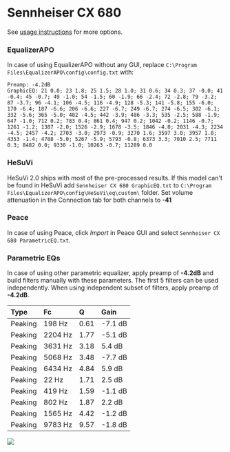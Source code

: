 # Sennheiser CX 680
See [usage instructions](https://github.com/jaakkopasanen/AutoEq#usage) for more options.

### EqualizerAPO
In case of using EqualizerAPO without any GUI, replace `C:\Program Files\EqualizerAPO\config\config.txt`
with:
```
Preamp: -4.2dB
GraphicEQ: 21 0.0; 23 1.8; 25 1.5; 28 1.0; 31 0.6; 34 0.3; 37 -0.0; 41 -0.4; 45 -0.7; 49 -1.0; 54 -1.5; 60 -1.9; 66 -2.4; 72 -2.8; 79 -3.2; 87 -3.7; 96 -4.1; 106 -4.5; 116 -4.9; 128 -5.3; 141 -5.8; 155 -6.0; 170 -6.4; 187 -6.6; 206 -6.6; 227 -6.7; 249 -6.7; 274 -6.5; 302 -6.1; 332 -5.6; 365 -5.0; 402 -4.5; 442 -3.9; 486 -3.3; 535 -2.5; 588 -1.9; 647 -1.0; 712 0.2; 783 0.4; 861 0.4; 947 0.2; 1042 -0.2; 1146 -0.7; 1261 -1.2; 1387 -2.0; 1526 -2.9; 1678 -3.5; 1846 -4.0; 2031 -4.3; 2234 -4.5; 2457 -4.2; 2703 -3.0; 2973 -0.9; 3270 1.6; 3597 3.0; 3957 1.8; 4353 -1.4; 4788 -5.0; 5267 -5.9; 5793 -0.8; 6373 3.3; 7010 2.5; 7711 0.3; 8482 0.0; 9330 -1.0; 10263 -0.7; 11289 0.0
```

### HeSuVi
HeSuVi 2.0 ships with most of the pre-processed results. If this model can't be found in HeSuVi add
`Sennheiser CX 680 GraphicEQ.txt` to `C:\Program Files\EqualizerAPO\config\HeSuVi\eq\custom\` folder.
Set volume attenuation in the Connection tab for both channels to **-41**

### Peace
In case of using Peace, click *Import* in Peace GUI and select `Sennheiser CX 680 ParametricEQ.txt`.

### Parametric EQs
In case of using other parametric equalizer, apply preamp of **-4.2dB** and build filters manually
with these parameters. The first 5 filters can be used independently.
When using independent subset of filters, apply preamp of **-4.2dB**.

| Type    | Fc      |    Q | Gain    |
|:--------|:--------|:-----|:--------|
| Peaking | 198 Hz  | 0.61 | -7.1 dB |
| Peaking | 2204 Hz | 1.77 | -5.1 dB |
| Peaking | 3631 Hz | 3.18 | 5.4 dB  |
| Peaking | 5068 Hz | 3.48 | -7.7 dB |
| Peaking | 6434 Hz | 4.84 | 5.9 dB  |
| Peaking | 22 Hz   | 1.71 | 2.5 dB  |
| Peaking | 419 Hz  | 1.59 | -1.1 dB |
| Peaking | 802 Hz  | 1.87 | 2.2 dB  |
| Peaking | 1565 Hz | 4.42 | -1.2 dB |
| Peaking | 9783 Hz | 9.57 | -1.8 dB |

![](https://raw.githubusercontent.com/jaakkopasanen/AutoEq/master/results/headphonecom/sbaf-serious/Sennheiser%20CX%20680/Sennheiser%20CX%20680.png)